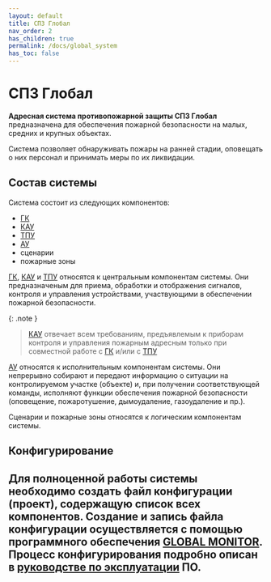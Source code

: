 ```yaml
---
layout: default
title: СПЗ Глобал
nav_order: 2
has_children: true
permalink: /docs/global_system
has_toc: false
---
```


# СПЗ Глобал
**Адресная система противопожарной защиты СПЗ Глобал** предназначена для обеспечения пожарной безопасности на малых, средних и крупных объектах. 

Система позволяет обнаруживать пожары на ранней стадии, оповещать о них персонал и принимать меры по их ликвидации.

## Состав системы
Система состоит из следующих компонентов:
- [ГК]
- [КАУ]
- [ТПУ]
- [АУ]
- сценарии
- пожарные зоны

[ГК], [КАУ] и [ТПУ] относятся к центральным компонентам системы. Они предназначеным для приема, обработки и отображения сигналов, контроля и управления устройствами, участвующими в обеспечении пожарной безопасности.

{: .note }
> [КАУ] отвечает всем требованиям, предъявлемым к приборам контроля и управления пожарным адресным только при совместной работе с [ГК] и/или с [ТПУ]

[АУ] относятся к исполнительным компонентам системы. Они непрерывно собирают и передают информацию о ситуации на контролируемом участке (объекте) и, при получении соответствующей команды, исполняют функции обеспечения пожарной безопасности (оповещение, пожаротушение, дымоудаление, газоудаление и пр.).

Сценарии и пожарные зоны относятся к логическим компонентам системы.

## Конфигурирование
Для полноценной работы системы необходимо создать файл конфигурации (проект), содержащую список всех компонентов. Создание и запись файла конфигурации осуществляется с помощью программного обеспечения <a href="https://products.rubezh.ru/products/po_global_monitor-3356/" target="_blank">GLOBAL MONITOR</a>. Процесс конфигурирования подробно описан в <a href="https://products.rubezh.ru/download/file/18ac995b-e2c1-11ee-95eb-d4f5ef944508/" target="_blank">руководстве по эксплуатации</a> ПО.
---

[ГК]: /gk_manual/docs/gk#гк
[КАУ]: /gk_manual/docs/kau#кау
[ТПУ]: /gk_manual/docs/tpu#тпу
[АУ]: /gk_manual/docs/address_devices#адресные-устройства

